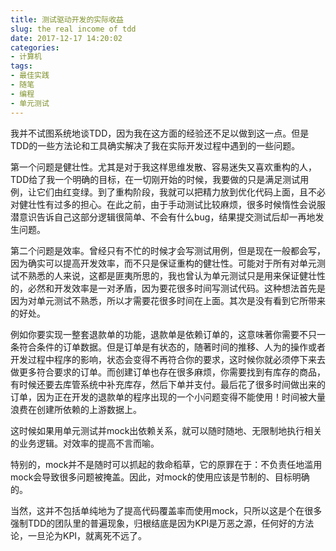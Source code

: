 ```yaml
---
title: 测试驱动开发的实际收益
slug: the real income of tdd
date: 2017-12-17 14:20:02
categories:
- 计算机
tags:
- 最佳实践
- 随笔
- 编程
- 单元测试
---
```

我并不试图系统地谈TDD，因为我在这方面的经验还不足以做到这一点。但是TDD的一些方法论和工具确实解决了我在实际开发过程中遇到的一些问题。

第一个问题是健壮性。尤其是对于我这样思维发散、容易迷失又喜欢重构的人，TDD给了我一个明确的目标，在一切刚开始的时候，我要做的只是满足测试用例，让它们由红变绿。到了重构阶段，我就可以把精力放到优化代码上面，且不必对健壮性有过多的担心。在此之前，由于手动测试比较麻烦，很多时候惰性会说服潜意识告诉自己这部分逻辑很简单、不会有什么bug，结果提交测试后却一再地发生问题。

第二个问题是效率。曾经只有不忙的时候才会写测试用例，但是现在一般都会写，因为确实可以提高开发效率，而不只是保证重构的健壮性。可能对于所有对单元测试不熟悉的人来说，这都是匪夷所思的，我也曾认为单元测试只是用来保证健壮性的，必然和开发效率是一对矛盾，因为要花很多时间写测试代码。这种想法首先是因为对单元测试不熟悉，所以才需要花很多时间在上面。其次是没有看到它所带来的好处。

例如你要实现一整套退款单的功能，退款单是依赖订单的，这意味著你需要不只一条符合条件的订单数据。但是订单是有状态的，随著时间的推移、人为的操作或者开发过程中程序的影响，状态会变得不再符合你的要求，这时候你就必须停下来去做更多符合要求的订单。而创建订单也存在很多麻烦，你需要找到有库存的商品，有时候还要去库管系统中补充库存，然后下单并支付。最后花了很多时间做出来的订单，因为正在开发的退款单的程序出现的一个小问题变得不能使用！时间被大量浪费在创建所依赖的上游数据上。

这时候如果用单元测试并mock出依赖关系，就可以随时随地、无限制地执行相关的业务逻辑。对效率的提高不言而喻。

特别的，mock并不是随时可以抓起的救命稻草，它的原罪在于：不负责任地滥用mock会导致很多问题被掩盖。因此，对mock的使用应该是节制的、目标明确的。

当然，这并不包括单纯地为了提高代码覆盖率而使用mock，只所以这是个在很多强制TDD的团队里的普遍现象，归根结底是因为KPI是万恶之源，任何好的方法论，一旦沦为KPI，就离死不远了。


